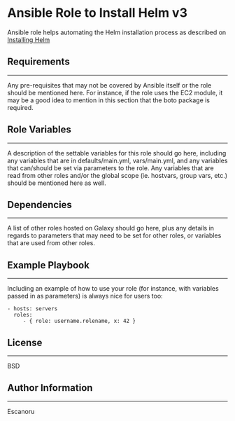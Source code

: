 # Ansible Role to Install Helm v3

Ansible role helps automating the Helm installation process as described on [Installing Helm](https://helm.sh/docs/intro/install/)

## Requirements

------------
Any pre-requisites that may not be covered by Ansible itself or the role should be mentioned here. For instance, if the role uses the EC2 module, it may be a good idea to mention in this section that the boto package is required.

## Role Variables

------------
A description of the settable variables for this role should go here, including any variables that are in defaults/main.yml, vars/main.yml, and any variables that can/should be set via parameters to the role. Any variables that are read from other roles and/or the global scope (ie. hostvars, group vars, etc.) should be mentioned here as well.

## Dependencies

------------

A list of other roles hosted on Galaxy should go here, plus any details in regards to parameters that may need to be set for other roles, or variables that are used from other roles.

## Example Playbook

------------

Including an example of how to use your role (for instance, with variables passed in as parameters) is always nice for users too:

    - hosts: servers
      roles:
         - { role: username.rolename, x: 42 }

## License

------------

BSD

## Author Information

------------
Escanoru
